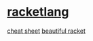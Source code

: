 # [racketlang](https://racket-lang.org/books.html)

[cheat sheet](http://web.mit.edu/racket_v612/amd64_ubuntu1404/racket/doc/racket-cheat/index.html)
[beautiful racket](https://beautifulracket.com/appendix/why-racket-why-lisp.html)
